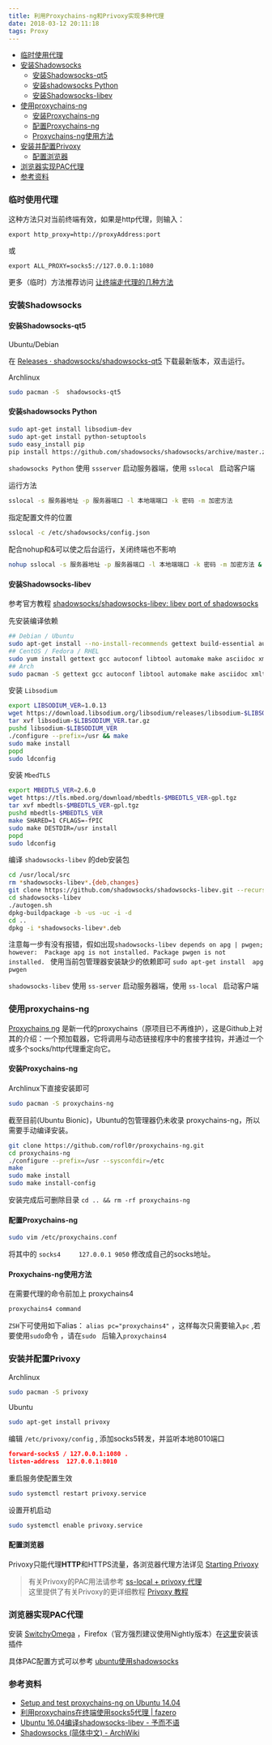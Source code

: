 ```yaml
---
title: 利用Proxychains-ng和Privoxy实现多种代理
date: 2018-03-12 20:11:18
tags: Proxy
---
```

 <!-- more --> 

<!-- TOC -->

- [临时使用代理](#临时使用代理)
- [安装Shadowsocks](#安装shadowsocks)
    - [安装Shadowsocks-qt5](#安装shadowsocks-qt5)
    - [安装shadowsocks Python](#安装shadowsocks-python)
    - [安装Shadowsocks-libev](#安装shadowsocks-libev)
- [使用proxychains-ng](#使用proxychains-ng)
    - [安装Proxychains-ng](#安装proxychains-ng)
    - [配置Proxychains-ng](#配置proxychains-ng)
    - [Proxychains-ng使用方法](#proxychains-ng使用方法)
- [安装并配置Privoxy](#安装并配置privoxy)
    - [配置浏览器](#配置浏览器)
- [浏览器实现PAC代理](#浏览器实现pac代理)
- [参考资料](#参考资料)

<!-- /TOC -->

### 临时使用代理
这种方法只对当前终端有效，如果是http代理，则输入：

```
export http_proxy=http://proxyAddress:port
```
或
```
export ALL_PROXY=socks5://127.0.0.1:1080
```

更多（临时）方法推荐访问 [让终端走代理的几种方法](https://blog.fazero.me/2015/09/15/%E8%AE%A9%E7%BB%88%E7%AB%AF%E8%B5%B0%E4%BB%A3%E7%90%86%E7%9A%84%E5%87%A0%E7%A7%8D%E6%96%B9%E6%B3%95/) 



### 安装Shadowsocks

#### 安装Shadowsocks-qt5

Ubuntu/Debian

在 [Releases · shadowsocks/shadowsocks-qt5](https://github.com/shadowsocks/shadowsocks-qt5/releases) 下载最新版本，双击运行。

Archlinux

```bash
sudo pacman -S 	shadowsocks-qt5
```



#### 安装shadowsocks Python

```bash
sudo apt-get install libsodium-dev
sudo apt-get install python-setuptools
sudo easy_install pip
pip install https://github.com/shadowsocks/shadowsocks/archive/master.zip -U
```

`shadowsocks Python` 使用 `ssserver` 启动服务器端，使用 `sslocal ` 启动客户端

运行方法

```bash
sslocal -s 服务器地址 -p 服务器端口 -l 本地端端口 -k 密码 -m 加密方法
```

指定配置文件的位置

```bash
sslocal -c /etc/shadowsocks/config.json
```

配合nohup和&可以使之后台运行，关闭终端也不影响

```bash
nohup sslocal -s 服务器地址 -p 服务器端口 -l 本地端端口 -k 密码 -m 加密方法 &
```



#### 安装Shadowsocks-libev

参考官方教程 [shadowsocks/shadowsocks-libev: libev port of shadowsocks](https://github.com/shadowsocks/shadowsocks-libev#build-deb-package-from-source) 

先安装编译依赖

```bash
## Debian / Ubuntu
sudo apt-get install --no-install-recommends gettext build-essential autoconf libtool libpcre3-dev asciidoc xmlto libev-dev libc-ares-dev automake libmbedtls-dev libsodium-dev
## CentOS / Fedora / RHEL
sudo yum install gettext gcc autoconf libtool automake make asciidoc xmlto c-ares-devel libev-devel
## Arch
sudo pacman -S gettext gcc autoconf libtool automake make asciidoc xmlto c-ares libev
```

安装 `Libsodium`

```bash
export LIBSODIUM_VER=1.0.13
wget https://download.libsodium.org/libsodium/releases/libsodium-$LIBSODIUM_VER.tar.gz
tar xvf libsodium-$LIBSODIUM_VER.tar.gz
pushd libsodium-$LIBSODIUM_VER
./configure --prefix=/usr && make
sudo make install
popd
sudo ldconfig
```

安装 `MbedTLS`

```bash
export MBEDTLS_VER=2.6.0
wget https://tls.mbed.org/download/mbedtls-$MBEDTLS_VER-gpl.tgz
tar xvf mbedtls-$MBEDTLS_VER-gpl.tgz
pushd mbedtls-$MBEDTLS_VER
make SHARED=1 CFLAGS=-fPIC
sudo make DESTDIR=/usr install
popd
sudo ldconfig
```

编译 `shadowsocks-libev` 的deb安装包

```bash
cd /usr/local/src
rm *shadowsocks-libev*.{deb,changes}
git clone https://github.com/shadowsocks/shadowsocks-libev.git --recursive
cd shadowsocks-libev
./autogen.sh
dpkg-buildpackage -b -us -uc -i -d
cd ..
dpkg -i *shadowsocks-libev*.deb
```

注意每一步有没有报错，假如出现`shadowsocks-libev depends on apg | pwgen; however:  Package apg is not installed. Package pwgen is not installed. `  使用当前包管理器安装缺少的依赖即可 `sudo apt-get install  apg  pwgen`

`shadowsocks-libev` 使用 `ss-server` 启动服务器端，使用 `ss-local ` 启动客户端



### 使用proxychains-ng

[Proxychains ng](https://github.com/rofl0r/proxychains-ng) 是新一代的proxychains（原项目已不再维护），这是Github上对其的介绍：一个预加载器，它将调用与动态链接程序中的套接字挂钩，并通过一个或多个socks/http代理重定向它。

#### 安装Proxychains-ng 
Archlinux下直接安装即可
```bash
sudo pacman -S proxychains-ng
```

截至目前(Ubuntu Bionic)，Ubuntu的包管理器仍未收录 proxychains-ng，所以需要手动编译安装。

```bash
git clone https://github.com/rofl0r/proxychains-ng.git
cd proxychains-ng
./configure --prefix=/usr --sysconfdir=/etc
make
sudo make install
sudo make install-config
```

安装完成后可删除目录  `cd .. && rm -rf proxychains-ng` 



#### 配置Proxychains-ng

```bash
sudo vim /etc/proxychains.conf
```

将其中的 `socks4     127.0.0.1 9050` 修改成自己的socks地址。


#### Proxychains-ng使用方法

在需要代理的命令前加上 proxychains4

```bash
proxychains4 command
```

`ZSH`下可使用如下alias： `alias pc="proxychains4"` ，这样每次只需要输入`pc` ,若要使用`sudo`命令 ，请在`sudo ` 后输入`proxychains4`


### 安装并配置Privoxy
Archlinux
```bash
sudo pacman -S privoxy
```

Ubuntu
```bash
sudo apt-get install privoxy
```

编辑 `/etc/privoxy/config` , 添加socks5转发，并监听本地8010端口

```json
forward-socks5 / 127.0.0.1:1080 .
listen-address  127.0.0.1:8010
```

重启服务使配置生效
```bash
sudo systemctl restart privoxy.service
```

设置开机启动
```bash
sudo systemctl enable privoxy.service
```

#### 配置浏览器

Privoxy只能代理**HTTP**和HTTPS流量，各浏览器代理方法详见 [Starting Privoxy](http://www.privoxy.org/user-manual/startup.html) 

> 有关Privoxy的PAC用法请参考 [ss-local + privoxy 代理](https://www.zfl9.com/ss-local.html)  
> 这里提供了有关Privoxy的更详细教程 [Privoxy 教程](https://blog.zfanw.com/privoxy-tutorial/#%E5%90%AF%E5%8A%A8-privoxy)



### 浏览器实现PAC代理

安装 [SwitchyOmega](https://github.com/FelisCatus/SwitchyOmega) ，Firefox（官方强烈建议使用Nightly版本）在[这里](https://addons.mozilla.org/en-US/firefox/addon/switchyomega/)安装该插件

具体PAC配置方式可以参考 [ubuntu使用shadowsocks](https://www.sundabao.com/ubuntu%E4%BD%BF%E7%94%A8shadowsocks/)


### 参考资料
* [Setup and test proxychains-ng on Ubuntu 14.04](https://gist.github.com/marcinwol/b8e502eede230cc33c43)
* [利用proxychains在终端使用socks5代理 | fazero](https://blog.fazero.me/2015/08/31/%E5%88%A9%E7%94%A8proxychains%E5%9C%A8%E7%BB%88%E7%AB%AF%E4%BD%BF%E7%94%A8socks5%E4%BB%A3%E7%90%86/)
* [Ubuntu 16.04编译shadowsocks-libev - 予而不语](https://heiybb.com/ubuntu-ss.hf)
* [Shadowsocks (简体中文) - ArchWiki](https://wiki.archlinux.org/index.php/Shadowsocks_(简体中文))